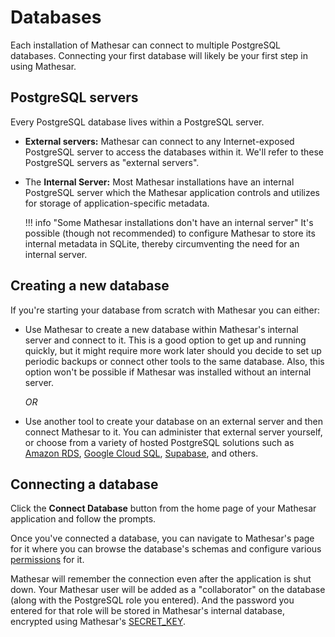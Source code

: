 # Databases

Each installation of Mathesar can connect to multiple PostgreSQL databases. Connecting your first database will likely be your first step in using Mathesar.

## PostgreSQL servers

Every PostgreSQL database lives within a PostgreSQL server.

- **External servers:** Mathesar can connect to any Internet-exposed PostgreSQL server to access the databases within it. We'll refer to these PostgreSQL servers as "external servers".

- The **Internal Server:** Most Mathesar installations have an internal PostgreSQL server which the Mathesar application controls and utilizes for storage of application-specific metadata.

    !!! info "Some Mathesar installations don't have an internal server"
        It's possible (though not recommended) to configure Mathesar to store its internal metadata in SQLite, thereby circumventing the need for an internal server.

## Creating a new database

If you're starting your database from scratch with Mathesar you can either:

- Use Mathesar to create a new database within Mathesar's internal server and connect to it. This is a good option to get up and running quickly, but it might require more work later should you decide to set up periodic backups or connect other tools to the same database. Also, this option won't be possible if Mathesar was installed without an internal server.

    _OR_

- Use another tool to create your database on an external server and then connect Mathesar to it. You can administer that external server yourself, or choose from a variety of hosted PostgreSQL solutions such as [Amazon RDS](https://aws.amazon.com/rds/postgresql/pricing/), [Google Cloud SQL](https://cloud.google.com/sql/postgresql), [Supabase](https://supabase.com/database), and others.

## Connecting a database

Click the **Connect Database** button from the home page of your Mathesar application and follow the prompts.

Once you've connected a database, you can navigate to Mathesar's page for it where you can browse the database's schemas and configure various [permissions](./permissions.md) for it.

Mathesar will remember the connection even after the application is shut down. Your Mathesar user will be added as a "collaborator" on the database (along with the PostgreSQL role you entered). And the password you entered for that role will be stored in Mathesar's internal database, encrypted using Mathesar's [SECRET_KEY](../configuration/env-variables.md#secret_key).


